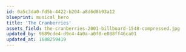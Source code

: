```yaml
---
id: 0a5c3da0-fd5b-4422-b204-a8d6d8b93a12
blueprint: musical_hero
title: 'The Cranberries'
assets_field: the-cranberries-2001-billboard-1548-compressed.jpg
updated_by: 9689cde4-d9c4-4a0a-a0f0-e088ff46ca01
updated_at: 1688259419
---
```

